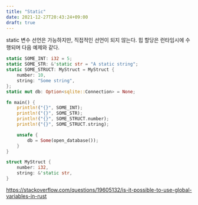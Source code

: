 ```yaml
---
title: "Static"
date: 2021-12-27T20:43:24+09:00
draft: true
---
```


static 변수 선언은 가능하지만, 직접적인 선언이 되지 않는다. 힙 할당은 런타임시에 수행되며 다음 예제와 같다. 

```rust
static SOME_INT: i32 = 5;
static SOME_STR: &'static str = "A static string";
static SOME_STRUCT: MyStruct = MyStruct {
    number: 10,
    string: "Some string",
};
static mut db: Option<sqlite::Connection> = None;

fn main() {
    println!("{}", SOME_INT);
    println!("{}", SOME_STR);
    println!("{}", SOME_STRUCT.number);
    println!("{}", SOME_STRUCT.string);

    unsafe {
        db = Some(open_database());
    }
}

struct MyStruct {
    number: i32,
    string: &'static str,
}
```

https://stackoverflow.com/questions/19605132/is-it-possible-to-use-global-variables-in-rust

